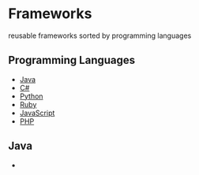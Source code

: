 # Frameworks
reusable frameworks sorted by programming languages


## Programming Languages

- [Java](#java)
- [C#](#c#)
- [Python](#python)
- [Ruby](#ruby)
- [JavaScript](#js-typescript)
- [PHP](#php)


## Java

- 
